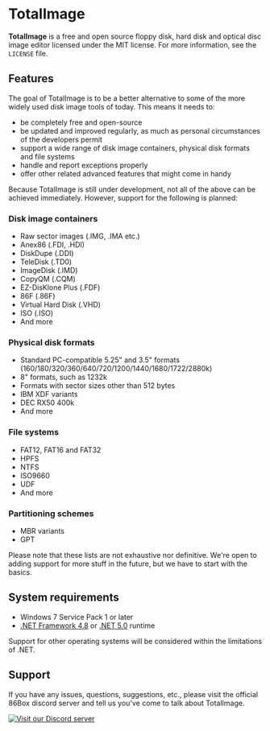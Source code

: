 # TotalImage
**TotalImage** is a free and open source floppy disk, hard disk and optical disc image editor licensed under the MIT license. For more information, see the `LICENSE` file.

## Features
The goal of TotalImage is to be a better alternative to some of the more widely used disk image tools of today. This means it needs to:
* be completely free and open-source
* be updated and improved regularly, as much as personal circumstances of the developers permit
* support a wide range of disk image containers, physical disk formats and file systems
* handle and report exceptions properly
* offer other related advanced features that might come in handy

Because TotalImage is still under development, not all of the above can be achieved immediately. However, support for the following is planned:

### Disk image containers
* Raw sector images (.IMG, .IMA etc.)
* Anex86 (.FDI, .HDI)
* DiskDupe (.DDI)
* TeleDisk (.TD0)
* ImageDisk (.IMD)
* CopyQM (.CQM)
* EZ-DisKlone Plus (.FDF)
* 86F (.86F)
* Virtual Hard Disk (.VHD)
* ISO (.ISO)
* And more

### Physical disk formats
* Standard PC-compatible 5.25" and 3.5" formats (160/180/320/360/640/720/1200/1440/1680/1722/2880k)
* 8" formats, such as 1232k
* Formats with sector sizes other than 512 bytes
* IBM XDF variants
* DEC RX50 400k
* And more

### File systems
* FAT12, FAT16 and FAT32
* HPFS
* NTFS
* ISO9660
* UDF
* And more

### Partitioning schemes
* MBR variants
* GPT

Please note that these lists are not exhaustive nor definitive. We're open to adding support for more stuff in the future, but we have to start with the basics.

## System requirements
* Windows 7 Service Pack 1 or later
* [.NET Framework 4.8](https://dotnet.microsoft.com/download/dotnet-framework/net48) or [.NET 5.0](https://dotnet.microsoft.com/download/dotnet/5.0) runtime

Support for other operating systems will be considered within the limitations of .NET.

## Support
If you have any issues, questions, suggestions, etc., please visit the official 86Box discord server and tell us you've come to talk about TotalImage.

[![Visit our Discord server](https://discordapp.com/api/guilds/262614059009048590/embed.png)](https://discord.gg/QXK9XTv)
